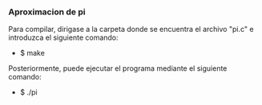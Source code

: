 ### Aproximacion de pi 

Para compilar, dirigase a la carpeta donde se encuentra el archivo "pi.c" e introduzca el siguiente comando:

- $ make

Posteriormente, puede ejecutar el programa mediante el siguiente comando:

- $ ./pi
